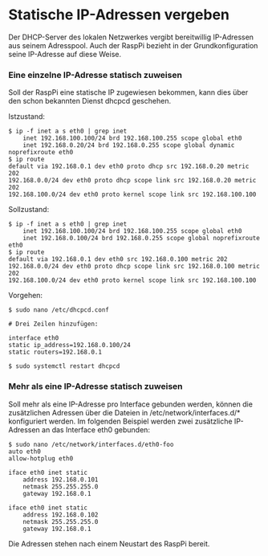 # Statische IP-Adressen vergeben

Der DHCP-Server des lokalen Netzwerkes vergibt bereitwillig IP-Adressen aus seinem Adresspool.
Auch der RaspPi bezieht in der Grundkonfiguration seine IP-Adresse auf diese Weise.

### Eine einzelne IP-Adresse statisch zuweisen

Soll der RaspPi eine statische IP zugewiesen bekommen,
kann dies über den schon bekannten Dienst dhcpcd geschehen.

Istzustand:
```
$ ip -f inet a s eth0 | grep inet
    inet 192.168.100.100/24 brd 192.168.100.255 scope global eth0
    inet 192.168.0.20/24 brd 192.168.0.255 scope global dynamic noprefixroute eth0
$ ip route
default via 192.168.0.1 dev eth0 proto dhcp src 192.168.0.20 metric 202
192.168.0.0/24 dev eth0 proto dhcp scope link src 192.168.0.20 metric 202
192.168.100.0/24 dev eth0 proto kernel scope link src 192.168.100.100
```
Sollzustand:
```
$ ip -f inet a s eth0 | grep inet
    inet 192.168.100.100/24 brd 192.168.100.255 scope global eth0
    inet 192.168.0.100/24 brd 192.168.0.255 scope global noprefixroute eth0
$ ip route
default via 192.168.0.1 dev eth0 src 192.168.0.100 metric 202 
192.168.0.0/24 dev eth0 proto dhcp scope link src 192.168.0.100 metric 202 
192.168.100.0/24 dev eth0 proto kernel scope link src 192.168.100.100 
```
Vorgehen:
```
$ sudo nano /etc/dhcpcd.conf

# Drei Zeilen hinzufügen:

interface eth0
static ip_address=192.168.0.100/24
static routers=192.168.0.1

$ sudo systemctl restart dhcpcd
```

### Mehr als eine IP-Adresse statisch zuweisen

Soll mehr als eine IP-Adresse pro Interface gebunden werden,
können die zusätzlichen Adressen über die Dateien in /etc/network/interfaces.d/* konfiguriert werden.
Im folgenden Beispiel werden zwei zusätzliche IP-Adressen an das Interface eth0 gebunden:
```
$ sudo nano /etc/network/interfaces.d/eth0-foo
auto eth0
allow-hotplug eth0

iface eth0 inet static
    address 192.168.0.101
    netmask 255.255.255.0
    gateway 192.168.0.1
    
iface eth0 inet static
    address 192.168.0.102
    netmask 255.255.255.0
    gateway 192.168.0.1
```
Die Adressen stehen nach einem Neustart des RaspPi bereit.
